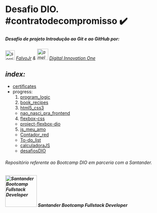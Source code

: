 # Desafio DIO. #contratodecompromisso :heavy_check_mark:

##### *Desafio de projeto Introdução ao Git e ao GitHub por:*

*<img src="https://avatars.githubusercontent.com/u/730492" alt="sorriso bonito" width="30"> [FalvoJr](https://github.com/falvojr)   &   <img src="https://avatars.githubusercontent.com/u/26231823" alt="a melhor plataforma de ensino dio.me" width="35"> [Digital Innovation One](https://github.com/digitalinnovationone)*

## *index:*

- [certificates](certificates)
- progress:
  1. [program_logic](https://github.com/wesleyvlk/dio.-desafio_github/tree/main/progress/1-program_logic)
  2. [book_recipes](https://github.com/wesleyvlk/book_recipes)
  3. [html5_css3](https://github.com/wesleyvlk/dio.-desafio_github/tree/main/progress/3-html5_css3)
    - [nao_nasci_pra_frontend](https://github.com/wesleyvlk/dio.-desafio_github/tree/main/progress/3-html5_css3/nao_nasci_pra_frontend)
  4. [flexbox-css](https://github.com/wesleyvlk/dio.-desafio_github/tree/main/progress/4-flexbox-css)
    - [project-flexbox-dio](https://github.com/wesleyvlk/project-flexbox-dio)
  5. [js_meu_amo](https://github.com/wesleyvlk/dio.-desafio_github/tree/main/progress/5-js_meu_amo)
    - [Contador_red](https://github.com/wesleyvlk/dio.-desafio_github/tree/main/progress/5-js_meu_amo/intro_js/Contador_red)
    - [To-do_list](https://github.com/wesleyvlk/dio.-desafio_github/tree/main/progress/5-js_meu_amo/intro_js/To-do_list)
    - [calculadoraJS](https://github.com/wesleyvlk/dio.-desafio_github/tree/main/progress/5-js_meu_amo/calculadoraJS)
    - [desafiosDIO](https://github.com/wesleyvlk/dio.-desafio_github/tree/main/progress/5-js_meu_amo/desafiosDIO)
    
###### *Repositório referente ao Bootcamp DIO em parceria com a Santander.*
###### **<img src="https://hermes.digitalinnovation.one/tracks/800fd098-3eef-45e9-9544-544ae396076c.png" alt="Santander Bootcamp Fullstack Developer" width=100>  Santander Bootcamp Fullstack Developer**
